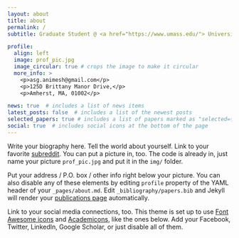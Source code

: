 ```yaml
---
layout: about
title: about
permalink: /
subtitle: Graduate Student @ <a href="https://www.umass.edu/"> University of Massachusetts, Amherst </a>.

profile:
  align: left
  image: prof_pic.jpg
  image_circular: true # crops the image to make it circular
  more_info: >
    <p>asg.animesh@gmail.com</p>
    <p>125D Brittany Manor Drive,</p>
    <p>Amherst, MA, 01002</p>

news: true  # includes a list of news items
latest_posts: false  # includes a list of the newest posts
selected_papers: true # includes a list of papers marked as "selected={true}"
social: true  # includes social icons at the bottom of the page
---
```


Write your biography here. Tell the world about yourself. Link to your favorite [subreddit](http://reddit.com). You can put a picture in, too. The code is already in, just name your picture `prof_pic.jpg` and put it in the `img/` folder.

Put your address / P.O. box / other info right below your picture. You can also disable any of these elements by editing `profile` property of the YAML header of your `_pages/about.md`. Edit `_bibliography/papers.bib` and Jekyll will render your [publications page](/al-folio/publications/) automatically.

Link to your social media connections, too. This theme is set up to use [Font Awesome icons](http://fortawesome.github.io/Font-Awesome/) and [Academicons](https://jpswalsh.github.io/academicons/), like the ones below. Add your Facebook, Twitter, LinkedIn, Google Scholar, or just disable all of them.